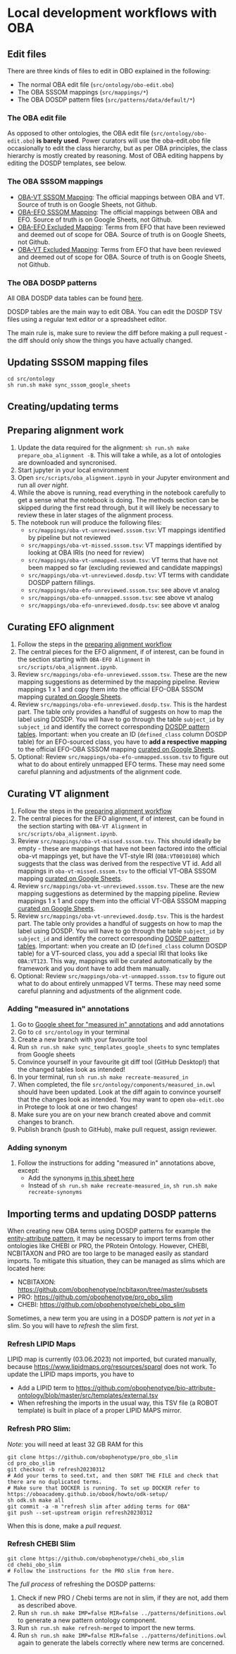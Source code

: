 # Local development workflows with OBA

<a id="edit-files"></a>

## Edit files

There are three kinds of files to edit in OBO explained in the following:

- The normal OBA edit file (`src/ontology/obo-edit.obo`)
- The OBA SSSOM mappings (`src/mappings/*`)
- The OBA DOSDP pattern files (`src/patterns/data/default/*`)

### The OBA edit file

As opposed to other ontologies, the OBA edit file (`src/ontology/obo-edit.obo`) **is barely used**. Power curators will use the oba-edit.obo file occasionally to edit the class hierarchy, but as per OBA principles, the class hierarchy is mostly created by reasoning. Most of OBA editing happens by editing the DOSDP templates, see below.

### The OBA SSSOM mappings 

- [OBA-VT SSSOM Mapping](https://docs.google.com/spreadsheets/d/13qh7dLE38vMyz91oRqj6GzKjFohNazNKAJxKG6Plw1o/edit#gid=506793298): The official mappings between OBA and VT. Source of truth is on Google Sheets, not Github.
- [OBA-EFO SSSOM Mapping](https://docs.google.com/spreadsheets/d/13qh7dLE38vMyz91oRqj6GzKjFohNazNKAJxKG6Plw1o/edit#gid=1005741851): The official mappings between OBA and EFO. Source of truth is on Google Sheets, not Github.
- [OBA-EFO Excluded Mapping](https://docs.google.com/spreadsheets/d/13qh7dLE38vMyz91oRqj6GzKjFohNazNKAJxKG6Plw1o/edit#gid=1005741851): Terms from EFO that have been reviewed and deemed out of scope for OBA. Source of truth is on Google Sheets, not Github.
- [OBA-VT Excluded Mapping](https://docs.google.com/spreadsheets/d/e/2PACX-1vSfh18vZmG6xXrknmklcEIlNnHqte598aFMczdm6SpYXVdnFL2iBthAA-z11s7bBR3s2kaf_d3XahrI/pub?gid=2051840457&single=true&output=tsv): Terms from EFO that have been reviewed and deemed out of scope for OBA. Source of truth is on Google Sheets, not Github.

### The OBA DOSDP patterns

All OBA DOSDP data tables can be found [here](https://github.com/obophenotype/bio-attribute-ontology/tree/master/src/patterns/data/default).

DOSDP tables are the main way to edit OBA. You can edit the DOSDP TSV files using a regular text editor or a spreadsheet editor.

The main rule is, make sure to review the diff before making a pull request - the diff should only show the things you have actually changed.

## Updating SSSOM mapping files

```
cd src/ontology
sh run.sh make sync_sssom_google_sheets
```

## Creating/updating terms

<a id="alignment"></a>
## Preparing alignment work

1. Update the data required for the alignment: `sh run.sh make prepare_oba_alignment -B`. This will take a while, as a lot of ontologies are downloaded and syncronised.
1. Start jupyter in your local environment
1. Open `src/scripts/oba_alignment.ipynb` in your Jupyter environment and run all _over night_.
1. While the above is running, read everything in the notebook carefully to get a sense what the notebook is doing. The methods section can be skipped during the first read through, but it will likely be necessary to review these in later stages of the alignment process.
1. The notebook run will produce the following files:
    * `src/mappings/oba-vt-unreviewed.sssom.tsv`: VT mappings identified by pipeline but not reviewed
    * `src/mappings/oba-vt-missed.sssom.tsv`: VT mappings identified by looking at OBA IRIs (no need for review)
    * `src/mappings/oba-vt-unmapped.sssom.tsv`: VT terms that have not been mapped so far (excluding reviewed and candidate mappings)
    * `src/mappings/oba-vt-unreviewed.dosdp.tsv`: VT terms with candidate DOSDP pattern fillings.
    * `src/mappings/oba-efo-unreviewed.sssom.tsv`: see above vt analog
    * `src/mappings/oba-efo-unmapped.sssom.tsv`: see above vt analog
    * `src/mappings/oba-efo-unreviewed.dosdp.tsv`: see above vt analog

## Curating EFO alignment

1. Follow the steps in the [preparing alignment workflow](#alignment)
1. The central pieces for the EFO alignment, if of interest, can be found in the section starting with `OBA-EFO Alignment` in `src/scripts/oba_alignment.ipynb`.
1. Review `src/mappings/oba-efo-unreviewed.sssom.tsv`. These are the new mapping suggestions as determined by the mapping pipeline. Review mappings 1 x 1 and copy them into the official EFO-OBA SSSOM mapping [curated on Google Sheets](#edit-files).
1. Review `src/mappings/oba-efo-unreviewed.dosdp.tsv`. This is the hardest part. The table only provides a handful of suggests on how to map the label using DOSDP. You will have to go through the table `subject_id` by `subject_id` and identify the correct corresponding [DOSDP pattern tables](#edit-files). Important: when you create an ID (`defined_class` column DOSDP table) for an EFO-sourced class, you have to **add a respective mapping** to the official EFO-OBA SSSOM mapping [curated on Google Sheets](#edit-files).
1. Optional: Review `src/mappings/oba-efo-unmapped.sssom.tsv` to figure out what to do about entirely unmapped EFO terms. These may need some careful planning and adjustments of the alignment code.

## Curating VT alignment

1. Follow the steps in the [preparing alignment workflow](#alignment)
1. The central pieces for the EFO alignment, if of interest, can be found in the section starting with `OBA-VT Alignment` in `src/scripts/oba_alignment.ipynb`.
1. Review `src/mappings/oba-vt-missed.sssom.tsv`. This should ideally be empty - these are mappings that have not been factored into the official oba-vt mappings yet, but have the VT-style IRI (`OBA:VT0010108`) which suggests that the class was derived from the respective VT id. Add all mappings in `oba-vt-missed.sssom.tsv` to the official VT-OBA SSSOM mapping [curated on Google Sheets](#edit-files).
1. Review `src/mappings/oba-vt-unreviewed.sssom.tsv`. These are the new mapping suggestions as determined by the mapping pipeline. Review mappings 1 x 1 and copy them into the official VT-OBA SSSOM mapping [curated on Google Sheets](#edit-files).
1. Review `src/mappings/oba-vt-unreviewed.dosdp.tsv`. This is the hardest part. The table only provides a handful of suggests on how to map the label using DOSDP. You will have to go through the table `subject_id` by `subject_id` and identify the correct corresponding [DOSDP pattern tables](#edit-files). Important: when you create an ID (`defined_class` column DOSDP table) for a VT-sourced class, you add a special IRI that looks like `OBA:VT123`. This way, mappings will be curated automatically by the framework and you dont have to add them manually.
1. Optional: Review `src/mappings/oba-vt-unmapped.sssom.tsv` to figure out what to do about entirely unmapped VT terms. These may need some careful planning and adjustments of the alignment code.


### Adding "measured in" annotations

1. Go to [Google sheet for "measured in" annotations](https://docs.google.com/spreadsheets/d/13qh7dLE38vMyz91oRqj6GzKjFohNazNKAJxKG6Plw1o/edit#gid=1857133171) and add annotations
1. Go to `cd src/ontology` in your terminal
1. Create a new branch with your favourite tool
1. Run `sh run.sh make sync_templates_google_sheets` to sync templates from Google sheets
1. Convince yourself in your favourite git diff tool (GitHub Desktop!) that the changed tables look as intended!
1. In your terminal, run `sh run.sh make recreate-measured_in`
1. When completed, the file `src/ontology/components/measured_in.owl` should have been updated. Look at the diff again to convince yourself that the changes look as intended. You may want to open `oba-edit.obo` in Protege to look at one or two changes!
1. Make sure you are on your new branch created above and commit changes to branch.
1. Publish branch (push to GitHub), make pull request, assign reviewer.

### Adding synonym

1. Follow the instructions for adding "measured in" annotations above, except:
   - Add the synonyms [in this sheet here](https://docs.google.com/spreadsheets/d/13qh7dLE38vMyz91oRqj6GzKjFohNazNKAJxKG6Plw1o/edit#gid=473147169)
   - Instead of `sh run.sh make recreate-measured_in`, `sh run.sh make recreate-synonyms`

## Importing terms and updating DOSDP patterns

When creating new OBA terms using DOSDP patterns for example the [entity-attribute pattern](https://github.com/obophenotype/bio-attribute-ontology/blob/master/src/patterns/dosdp-patterns/entity_attribute.yaml), it may be necessary to import terms from other ontologies like CHEBI or PRO, the PRotein Ontology. However, CHEBI, NCBITAXON and PRO are too large to be managed easily as standard imports. To mitigate this situation, they can be managed as slims which are located here:
* NCBITAXON: https://github.com/obophenotype/ncbitaxon/tree/master/subsets
* PRO: https://github.com/obophenotype/pro_obo_slim
* CHEBI: https://github.com/obophenotype/chebi_obo_slim

Sometimes, a new term you are using in a DOSDP pattern is *not yet* in a slim. So you will have to *refresh* the slim first. 

### Refresh LIPID Maps

LIPID map is currently (03.06.2023) not imported, but curated manually, because https://www.lipidmaps.org/resources/sparql does not work. To update the LIPID maps imports, you have to

- Add a LIPID term to https://github.com/obophenotype/bio-attribute-ontology/blob/master/src/templates/external.tsv
- When refreshing the imports in the usual way, this TSV file (a ROBOT template) is built in place of a proper LIPID MAPS mirror.

### Refresh PRO Slim:

*Note*: you will need at least 32 GB RAM for this
```
git clone https://github.com/obophenotype/pro_obo_slim
cd pro_obo_slim
git checkout -b refresh20230312
# Add your terms to seed.txt, and then SORT THE FILE and check that there are no duplicated terms.
# Make sure that DOCKER is running. To set up DOCKER refer to https://oboacademy.github.io/obook/howto/odk-setup/
sh odk.sh make all
git commit -a -m "refresh slim after adding terms for OBA"
git push --set-upstream origin refresh20230312
```
When this is done, make a *pull request*.

### Refresh CHEBI Slim
```
git clone https://github.com/obophenotype/chebi_obo_slim
cd chebi_obo_slim
# Follow the instructions for the PRO slim from here.
```

The *full process* of refreshing the DOSDP patterns:
1.	Check if new PRO / Chebi terms are not in slim, if they are not, add them as described above.
2.	Run `sh run.sh make IMP=false MIR=false ../patterns/definitions.owl` to generate a new pattern ontology component.
3.	Run `sh run.sh make refresh-merged` to import the new terms.
4.	Run `sh run.sh make IMP=false MIR=false ../patterns/definitions.owl` again to generate the labels correctly where new terms are concerned.


